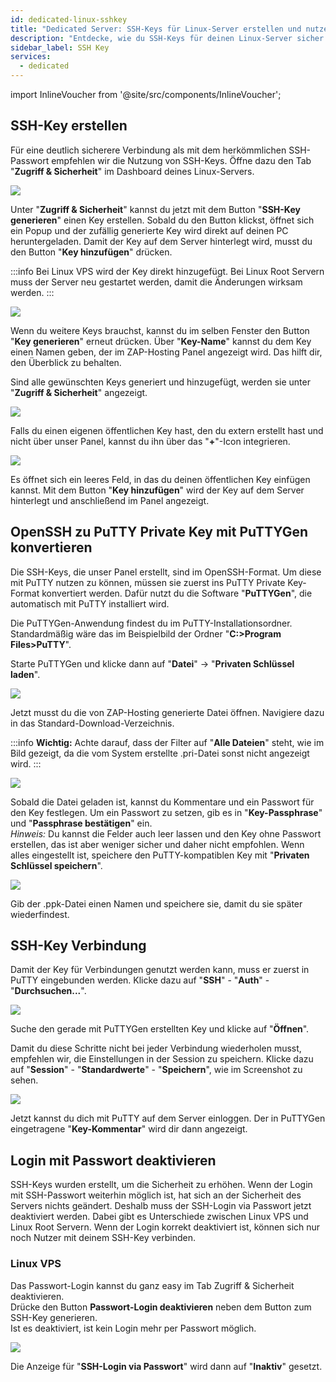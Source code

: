 ```yaml
---
id: dedicated-linux-sshkey
title: "Dedicated Server: SSH-Keys für Linux-Server erstellen und nutzen"
description: "Entdecke, wie du SSH-Keys für deinen Linux-Server sicher erstellst und verwaltest, um deine Verbindung sicherer zu machen → Jetzt mehr erfahren"
sidebar_label: SSH Key
services:
  - dedicated
---
```


import InlineVoucher from '@site/src/components/InlineVoucher';

<InlineVoucher />

## SSH-Key erstellen

Für eine deutlich sicherere Verbindung als mit dem herkömmlichen SSH-Passwort empfehlen wir die Nutzung von SSH-Keys. Öffne dazu den Tab "**Zugriff & Sicherheit**" im Dashboard deines Linux-Servers.

![](https://screensaver01.zap-hosting.com/index.php/s/34o6qRBQdcDbtSt/preview)

Unter "**Zugriff & Sicherheit**" kannst du jetzt mit dem Button "**SSH-Key generieren**" einen Key erstellen. Sobald du den Button klickst, öffnet sich ein Popup und der zufällig generierte Key wird direkt auf deinen PC heruntergeladen. Damit der Key auf dem Server hinterlegt wird, musst du den Button "**Key hinzufügen**" drücken.

:::info
Bei Linux VPS wird der Key direkt hinzugefügt. Bei Linux Root Servern muss der Server neu gestartet werden, damit die Änderungen wirksam werden.
:::

![](https://screensaver01.zap-hosting.com/index.php/s/97qtHoLXoTNJeBw/preview)

Wenn du weitere Keys brauchst, kannst du im selben Fenster den Button "**Key generieren**" erneut drücken. Über "**Key-Name**" kannst du dem Key einen Namen geben, der im ZAP-Hosting Panel angezeigt wird. Das hilft dir, den Überblick zu behalten.

Sind alle gewünschten Keys generiert und hinzugefügt, werden sie unter "**Zugriff & Sicherheit**" angezeigt.

![](https://screensaver01.zap-hosting.com/index.php/s/c7NzacjDy9Npwrm/preview)

Falls du einen eigenen öffentlichen Key hast, den du extern erstellt hast und nicht über unser Panel, kannst du ihn über das "**+**"-Icon integrieren.

![](https://screensaver01.zap-hosting.com/index.php/s/MFMn7o2yf8TKfRK/preview)

Es öffnet sich ein leeres Feld, in das du deinen öffentlichen Key einfügen kannst. Mit dem Button "**Key hinzufügen**" wird der Key auf dem Server hinterlegt und anschließend im Panel angezeigt.

## OpenSSH zu PuTTY Private Key mit PuTTYGen konvertieren

Die SSH-Keys, die unser Panel erstellt, sind im OpenSSH-Format. Um diese mit PuTTY nutzen zu können, müssen sie zuerst ins PuTTY Private Key-Format konvertiert werden. Dafür nutzt du die Software "**PuTTYGen**", die automatisch mit PuTTY installiert wird.

Die PuTTYGen-Anwendung findest du im PuTTY-Installationsordner. Standardmäßig wäre das im Beispielbild der Ordner "**C:>Program Files>PuTTY**".

Starte PuTTYGen und klicke dann auf "**Datei**" -> "**Privaten Schlüssel laden**".

![](https://screensaver01.zap-hosting.com/index.php/s/q4jAx8dikeSfisE/preview)

Jetzt musst du die von ZAP-Hosting generierte Datei öffnen. Navigiere dazu in das Standard-Download-Verzeichnis.

:::info
**Wichtig:** Achte darauf, dass der Filter auf "**Alle Dateien**" steht, wie im Bild gezeigt, da die vom System erstellte .pri-Datei sonst nicht angezeigt wird.
:::

![](https://screensaver01.zap-hosting.com/index.php/s/5eRjG5HNMrxW38D/preview)

Sobald die Datei geladen ist, kannst du Kommentare und ein Passwort für den Key festlegen. Um ein Passwort zu setzen, gib es in "**Key-Passphrase**" und "**Passphrase bestätigen**" ein.  
*Hinweis:* Du kannst die Felder auch leer lassen und den Key ohne Passwort erstellen, das ist aber weniger sicher und daher nicht empfohlen. Wenn alles eingestellt ist, speichere den PuTTY-kompatiblen Key mit "**Privaten Schlüssel speichern**".

![](https://screensaver01.zap-hosting.com/index.php/s/S2XNpejKYds6C6K/preview)

Gib der .ppk-Datei einen Namen und speichere sie, damit du sie später wiederfindest.

## SSH-Key Verbindung

Damit der Key für Verbindungen genutzt werden kann, muss er zuerst in PuTTY eingebunden werden. Klicke dazu auf "**SSH**" - "**Auth**" - "**Durchsuchen...**".

![](https://screensaver01.zap-hosting.com/index.php/s/cxLBRMPiqEXBG55/preview)

Suche den gerade mit PuTTYGen erstellten Key und klicke auf "**Öffnen**".

Damit du diese Schritte nicht bei jeder Verbindung wiederholen musst, empfehlen wir, die Einstellungen in der Session zu speichern. Klicke dazu auf "**Session**" - "**Standardwerte**" - "**Speichern**", wie im Screenshot zu sehen.

![](https://screensaver01.zap-hosting.com/index.php/s/eqriRDGeJAL9sKH/preview)

Jetzt kannst du dich mit PuTTY auf dem Server einloggen. Der in PuTTYGen eingetragene "**Key-Kommentar**" wird dir dann angezeigt.

## Login mit Passwort deaktivieren

SSH-Keys wurden erstellt, um die Sicherheit zu erhöhen. Wenn der Login mit SSH-Passwort weiterhin möglich ist, hat sich an der Sicherheit des Servers nichts geändert. Deshalb muss der SSH-Login via Passwort jetzt deaktiviert werden. Dabei gibt es Unterschiede zwischen Linux VPS und Linux Root Servern. Wenn der Login korrekt deaktiviert ist, können sich nur noch Nutzer mit deinem SSH-Key verbinden.

### Linux VPS

Das Passwort-Login kannst du ganz easy im Tab Zugriff & Sicherheit deaktivieren.  
Drücke den Button **Passwort-Login deaktivieren** neben dem Button zum SSH-Key generieren.  
Ist es deaktiviert, ist kein Login mehr per Passwort möglich.

![](https://screensaver01.zap-hosting.com/index.php/s/77gNyyEx66GoWsg/preview)

Die Anzeige für "**SSH-Login via Passwort**" wird dann auf "**Inaktiv**" gesetzt.


<InlineVoucher />